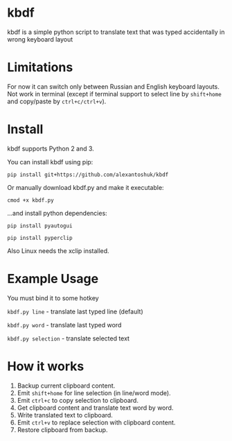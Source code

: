 kbdf
=========
kbdf is a simple python script to translate text that was typed accidentally in wrong keyboard layout


Limitations
============
For now it can switch only between Russian and English keyboard layouts.
Not work in terminal (except if terminal support to select line by `shift+home` and copy/paste by `ctrl+c/ctrl+v`).

Install
============
kbdf supports Python 2 and 3.

You can install kbdf using pip:

`pip install git+https://github.com/alexantoshuk/kbdf`

Or manually download kbdf.py and make it executable:

`cmod +x kbdf.py`

...and install python dependencies:

`pip install pyautogui`

`pip install pyperclip`

Also Linux needs the xclip installed.


Example Usage
=============
You must bind it to some hotkey

`kbdf.py line` - translate last typed line (default)

`kbdf.py word` - translate last typed word

`kbdf.py selection` - translate selected text


How it works
=============
1) Backup current clipboard content.
2) Emit `shift+home` for line selection (in line/word mode).
3) Emit `ctrl+c` to copy selection to clipboard.
4) Get clipboard content and translate text word by word.
5) Write translated text to clipboard.
6) Emit `ctrl+v` to replace selection with clipboard content.
7) Restore clipboard from backup.
